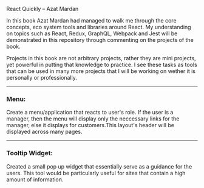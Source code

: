 React Quickly – Azat Mardan

In this book Azat Mardan had managed to walk me through the core concepts, eco system tools and libraries around React. My understanding on topics such as React, Redux, GraphQL, Webpack and Jest will be demonstrated in this repository through commenting on the projects of the book.

Projects in this book are not arbitrary projects, rather they are mini projects, yet powerful in putting that knowledge to practice. I see these tasks as tools that can be used in many more projects that I will be working on wether it is personally or professionally.


---
### Menu:
Create a menu/application that reacts to user's role. If the user is a manager, then the menu will display only the neccessary links for the manager, else it displays for customers.This layout's header will be displayed across many pages.


---
### Tooltip Widget:
Created a small pop up widget that essentially serve as a guidance for the users. This tool would be particularly useful for sites that contain a high amount of information.
